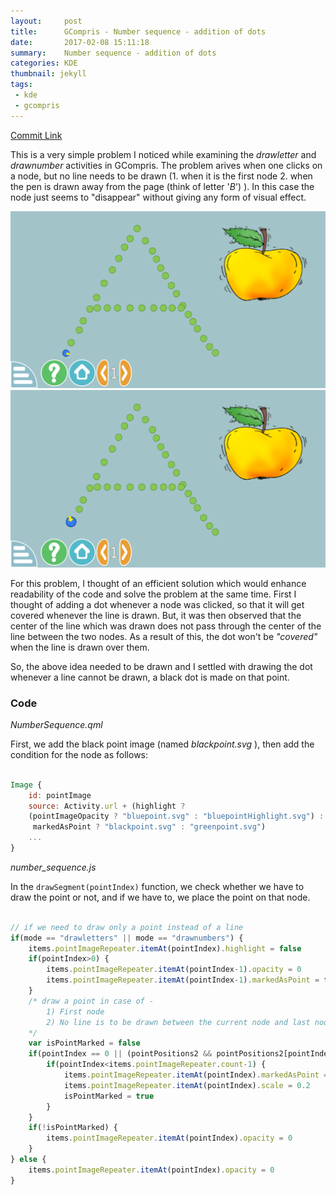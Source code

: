 ```yaml
---
layout:     post
title:      GCompris - Number sequence - addition of dots
date:       2017-02-08 15:11:18
summary:    Number sequence - addition of dots
categories: KDE
thumbnail: jekyll
tags:
 - kde
 - gcompris
---
```


[Commit Link]()


This is a very simple problem I noticed while examining the *drawletter* and *drawnumber* activities in GCompris. The problem arives when one clicks on a node, but no line needs to be drawn (1. when it is the first node 2. when the pen is drawn away from the page (think of letter '*B*') ). In this case the node just seems to "disappear" without giving any form of visual effect.

![pic1](https://raw.githubusercontent.com/RudraNilBasu/blog/gh-pages/images/number_sequence/fig_1.jpg)
![pic2](https://raw.githubusercontent.com/RudraNilBasu/blog/gh-pages/images/number_sequence/fig_2.jpg)

For this problem, I thought of an efficient solution which would enhance readability of the code and solve the problem at the same time. First I thought of adding a dot whenever a node was clicked, so that it will get covered whenever the line is drawn. But, it was then observed that the center of the line which was drawn does not pass through the center of the line between the two nodes. As a result of this, the dot won't be *"covered"* when the line is drawn over them.

So, the above idea needed to be drawn and I settled with drawing the dot whenever a line cannot be drawn, a black dot is made on that point.

### Code

*NumberSequence.qml*

First, we add the black point image (named *blackpoint.svg* ), then add the condition for the node as follows: 

```qml

Image {
    id: pointImage
    source: Activity.url + (highlight ?
    (pointImageOpacity ? "bluepoint.svg" : "bluepointHighlight.svg") :
     markedAsPoint ? "blackpoint.svg" : "greenpoint.svg")
    ...
}

```

*number_sequence.js*

In the `drawSegment(pointIndex)` function, we check whether we have to draw the point or not, and if we have to, we place the point on that node.

```javascript

// if we need to draw only a point instead of a line
if(mode == "drawletters" || mode == "drawnumbers") {
    items.pointImageRepeater.itemAt(pointIndex).highlight = false
    if(pointIndex>0) {
        items.pointImageRepeater.itemAt(pointIndex-1).opacity = 0
        items.pointImageRepeater.itemAt(pointIndex-1).markedAsPoint = false
    }
    /* draw a point in case of -
        1) First node
        2) No line is to be drawn between the current node and last node
    */
    var isPointMarked = false
    if(pointIndex == 0 || (pointPositions2 && pointPositions2[pointIndex] != pointPositions2[pointIndex-1])) {
        if(pointIndex<items.pointImageRepeater.count-1) {
            items.pointImageRepeater.itemAt(pointIndex).markedAsPoint = true
            items.pointImageRepeater.itemAt(pointIndex).scale = 0.2
            isPointMarked = true
        }
    }
    if(!isPointMarked) {
        items.pointImageRepeater.itemAt(pointIndex).opacity = 0
    }
} else {
    items.pointImageRepeater.itemAt(pointIndex).opacity = 0
}

```
